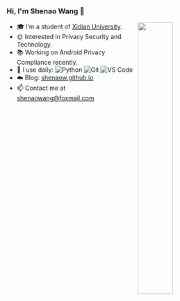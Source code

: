 ### Hi, I'm Shenao Wang 👋 
<img align="right" width="40%" src="https://github-readme-stats.vercel.app/api/top-langs/?username=shenaow&layout=compact&show_icons=true&count_private=false">

- 🎓 I’m a student of [Xidian University](https://www.xidian.edu.cn/).
- 🌞 Interested in Privacy Security and Technology.
- 📚 Working on Android Privacy Compliance recently.
- 🚀 I use daily: ![Python](https://img.shields.io/badge/-Python-8fcfd1?style=plastic&logo=Python)
     ![Git](https://img.shields.io/badge/-Git-black?style=plastic&logo=git)
     ![VS Code](https://img.shields.io/badge/-VS%20Code-007ACC?style=plastic&logo=visual-studio-code)
- ☁️ Blog: [shenaow.github.io](https://shenaow.github.io/)
- 📫 Contact me at shenaowang@foxmail.com
